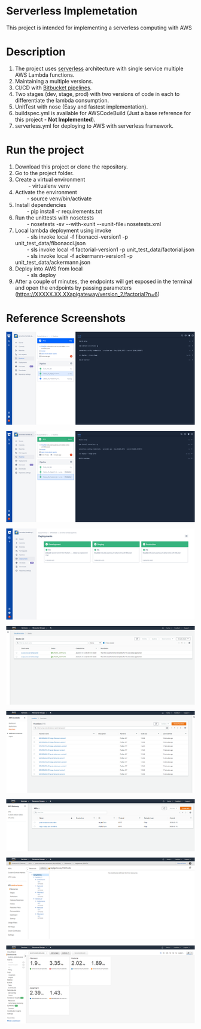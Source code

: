 # Serverless Implemetation #
This project is intended for implementing a serverless computing with AWS

# Description #
 1. The project uses [serverless](https://serverless.com) architecture with single service multiple AWS Lambda functions.
 2. Maintaining a multiple versions.
 3. CI/CD with [Bitbucket pipelines](https://bitbucket.org/product/features/pipelines).
 4. Two stages (dev, stage, prod) with two versions of code in each to differentiate the lambda consumption.
 5. UnitTest with nose (Easy and fastest implementation).
 6. buildspec.yml is available for AWSCodeBuild (Just a base reference for this project - **Not Implemented**).
 7. serverless.yml for deploying to AWS with serverless framework.

# Run the project #
1. Download this project or clone the repository.
2. Go to the project folder.
3. Create a virtual environment \
     &nbsp; &nbsp; &nbsp; &nbsp;&nbsp; - virtualenv venv
4. Activate the environment \
     &nbsp; &nbsp; &nbsp; &nbsp;  - source venv/bin/activate
5. Install dependencies \
     &nbsp; &nbsp; &nbsp; &nbsp;  - pip install -r requirements.txt
6. Run the unittests with nosetests \
     &nbsp; &nbsp; &nbsp; &nbsp;  - nosetests -sv --with-xunit --xunit-file=nosetests.xml
7. Local lambda deployment using invoke \
     &nbsp; &nbsp; &nbsp; &nbsp;  - sls invoke local -f fibonacci-version1 -p unit_test_data/fibonacci.json \
     &nbsp; &nbsp; &nbsp; &nbsp;  - sls invoke local -f factorial-version1 -p unit_test_data/factorial.json \
     &nbsp; &nbsp; &nbsp; &nbsp;  - sls invoke local -f ackermann-version1 -p unit_test_data/ackermann.json
8. Deploy into AWS from local \
     &nbsp; &nbsp; &nbsp; &nbsp;  - sls deploy
9. After a couple of minutes, the endpoints will get exposed in the terminal and open the endpoints by passing parameters (https://XXXXX.XX.XXapigateway/version_2/factorial?n=6)

# Reference Screenshots #

![Screenshots](reference_screenshots/Deploying_in_master.png)

![reference_screenshots](reference_screenshots/Deployment_Pipelines.png)

![reference_screenshots](reference_screenshots/Deployment_Stage.png)

![reference_screenshots](reference_screenshots/Cloud_Formation_using_SLS.png)

![reference_screenshots](reference_screenshots/Lambda.png)

![reference_screenshots](reference_screenshots/API_Gateway.png)

![reference_screenshots](reference_screenshots/API_Gateway_Methods.png)

![reference_screenshots](reference_screenshots/Dashboard.png)






 
         
      
 
